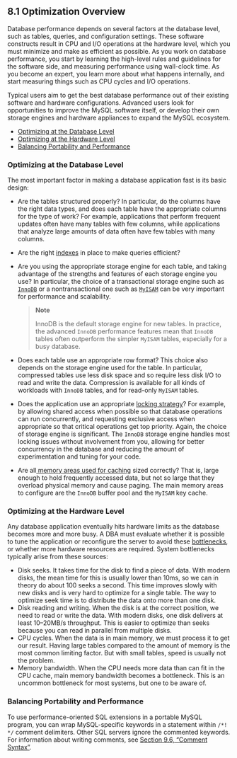 ## 8.1 Optimization Overview

Database performance depends on several factors at the database level, such as tables, queries, and configuration settings. These software constructs result in CPU and I/O operations at the hardware level, which you must minimize and make as efficient as possible. As you work on database performance, you start by learning the high-level rules and guidelines for the software side, and measuring performance using wall-clock time. As you become an expert, you learn more about what happens internally, and start measuring things such as CPU cycles and I/O operations. 

Typical users aim to get the best database performance out of their existing software and hardware configurations. Advanced users look for opportunities to improve the MySQL software itself, or develop their own storage engines and hardware appliances to expand the MySQL ecosystem. 

- [Optimizing at the Database Level](https://dev.mysql.com/doc/refman/8.0/en/optimize-overview.html#optimize-database-level)
- [Optimizing at the Hardware Level](https://dev.mysql.com/doc/refman/8.0/en/optimize-overview.html#optimize-hardware-level)
- [Balancing Portability and Performance](https://dev.mysql.com/doc/refman/8.0/en/optimize-overview.html#optimize-portability-performance)

### Optimizing at the Database Level

The most important factor in making a database application fast is its basic design:

- Are the tables structured properly? In particular, do the columns have the right data types, and does each table have the appropriate columns for the type of work? For example, applications that perform frequent updates often have many tables with few columns, while applications that analyze large amounts of data often have few tables with many columns. 
- Are the right [indexes](https://dev.mysql.com/doc/refman/8.0/en/optimization-indexes.html) in place to make queries efficient? 
- Are you using the appropriate storage engine for each table, and taking advantage of the strengths and features of each storage engine you use? In particular, the choice of a transactional storage engine such as [`InnoDB`](https://dev.mysql.com/doc/refman/8.0/en/optimizing-innodb.html) or a nontransactional one such as [`MyISAM`](https://dev.mysql.com/doc/refman/8.0/en/optimizing-myisam.html) can be very important for performance and scalability. 

    > **Note**
    > 
    > InnoDB is the default storage engine for new tables. In practice, the advanced `InnoDB` performance features mean that `InnoDB` tables often outperform the simpler `MyISAM` tables, especially for a busy database. 

- Does each table use an appropriate row format? This choice also depends on the storage engine used for the table. In particular, compressed tables use less disk space and so require less disk I/O to read and write the data. Compression is available for all kinds of workloads with `InnoDB` tables, and for read-only `MyISAM` tables. 
- Does the application use an appropriate [locking strategy](https://dev.mysql.com/doc/refman/8.0/en/locking-issues.html)? For example, by allowing shared access when possible so that database operations can run concurrently, and requesting exclusive access when appropriate so that critical operations get top priority. Again, the choice of storage engine is significant. The `InnoDB` storage engine handles most locking issues without involvement from you, allowing for better concurrency in the database and reducing the amount of experimentation and tuning for your code. 
- Are all[ memory areas used for caching](https://dev.mysql.com/doc/refman/8.0/en/buffering-caching.html) sized correctly? That is, large enough to hold frequently accessed data, but not so large that they overload physical memory and cause paging. The main memory areas to configure are the `InnoDB` buffer pool and the `MyISAM` key cache. 

### Optimizing at the Hardware Level

Any database application eventually hits hardware limits as the database becomes more and more busy. A DBA must evaluate whether it is possible to tune the application or reconfigure the server to avoid these [bottlenecks](https://dev.mysql.com/doc/refman/8.0/en/glossary.html#glos_bottleneck), or whether more hardware resources are required. System bottlenecks typically arise from these sources: 

- Disk seeks. It takes time for the disk to find a piece of data. With modern disks, the mean time for this is usually lower than 10ms, so we can in theory do about 100 seeks a second. This time improves slowly with new disks and is very hard to optimize for a single table. The way to optimize seek time is to distribute the data onto more than one disk. 
- Disk reading and writing. When the disk is at the correct position, we need to read or write the data. With modern disks, one disk delivers at least 10–20MB/s throughput. This is easier to optimize than seeks because you can read in parallel from multiple disks. 
- CPU cycles. When the data is in main memory, we must process it to get our result. Having large tables compared to the amount of memory is the most common limiting factor. But with small tables, speed is usually not the problem. 
- Memory bandwidth. When the CPU needs more data than can fit in the CPU cache, main memory bandwidth becomes a bottleneck. This is an uncommon bottleneck for most systems, but one to be aware of. 

### Balancing Portability and Performance

To use performance-oriented SQL extensions in a portable MySQL program, you can wrap MySQL-specific keywords in a statement within `/*! */` comment delimiters. Other SQL servers ignore the commented keywords. For information about writing comments, see [Section 9.6, “Comment Syntax”](https://dev.mysql.com/doc/refman/8.0/en/comments.html). 